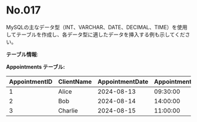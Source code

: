 # No.017

MySQLの主なデータ型（INT、VARCHAR、DATE、DECIMAL、TIME）を使用してテーブルを作成し、各データ型に適したデータを挿入する例も示してください。

**テーブル情報**:

**Appointments テーブル:**

| AppointmentID | ClientName  | AppointmentDate | AppointmentTime | Duration | Fee   |
|---------------|-------------|-----------------|-----------------|----------|-------|
| 1             | Alice       | 2024-08-13      | 09:30:00        | 01:00    | 100.00|
| 2             | Bob         | 2024-08-14      | 14:00:00        | 00:30    | 50.00 |
| 3             | Charlie     | 2024-08-15      | 11:00:00        | 02:00    | 200.00|
